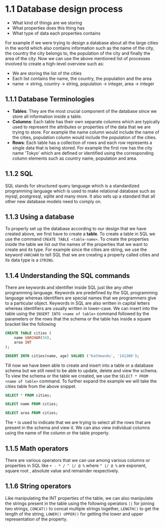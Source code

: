 # 1.1 Database design process 
- What kind of things are we storing
- What properties does this thing has
- What type of data each properties contains 

For example if we were trying to design a database about all the large cities in the world which also contains information such as the name of the city, the country the city belongs to, the population of the city and finally the area of the city. 
Now we can use the above mentioned list of processes involved to create a high-level overview such as:
- We are storing the list of the cities 
- Each list contains the name, the country, the population and the area
- name -> string, country -> string, population -> integer, area -> integer 

## 1.1.1 Database Terminologies
- **Tables**: They are the most crucial component of the database since we store all information inside a table. 
- **Columns**: Each table has their own separate columns which are typically used to represent the attributes or properties of the data that we are trying to store. For example the name column would include the name of the cities, population column would include the population of the cities.
- **Rows**: Each table has a collection of rows and each row represents a single data that is being stored. For example the first row has the city name 'Tokyo' which are defined or identified using the corresponding column elements such as country name, population and area. 

## 1.1.2 SQL
SQL stands for structured query language which is a standardized programming language which is used to make relational database such as mysql, postgresql, sqlite and many more. It also sets up a standard that all other new database models need to comply on. 

## 1.1.3 Using a database
To properly set up the database according to our design that we have created above, we first have to create a **table**. To create a table in SQL we use the command `CREATE TABLE <table-name>`. To create the properties inside the table we list out the names of the properties that we want to create and its type. For example since the cities are string, we use the keyword `VARCHAR` to tell SQL that we are creating a property called cities and its data type is a `STRING`.

## 1.1.4 Understanding the SQL commands
There are keywords and identifier inside SQL just like any other programming language. Keywords are predefined by the SQL programming language whereas identifiers are special names that we programmers give to a particular object. Keywords in SQL are also written in capital letters whereas identifiers are usually written in lower-case. We can insert into the table using the `INSERT INTO <name of table>` command followed by the parameters or the rows that the schema or the table has inside a square bracket like the following 
```sql
CREATE TABLE cities (
    name VARCHAR(50),
    area INT
);

INSERT INTO cities(name, age) VALUES ('Kathmandu', '141360');
```
Till now we have been able to create and insert into a table or a database schema but we still need to be able to update, delete and view the schema. To view the schema or the table we created, we use the `SELECT * FROM <name of table>` command. To further expand the example we will take the cities table from the above snippet.
```sql
SELECT * FROM cities;

SELECT name FROM cities;

SELECT area FROM cities;
```
The `*` is used to indicate that we are trying to select all the rows that are present in the schema and view it. We can also view individual columns using the name of the column or the table property.

## 1.1.5 Math operators 
There are various operators that we can use among various columns or properties in SQL like `+ - * / ^ |/ @ %` where `^ |/ @ %` are exponent, square root , absolute value and remainder respectively.

## 1.1.6 String operators
Like manipulating the INT properties of the table, we can also manipulate the strings present in the table using the following operators `||` for joining two strings, `CONCAT()` to concat multiple strings together, `LENGTH()` to get the length of the string, `LOWER() UPPER()` for getting the lower and upper representation of the property.


